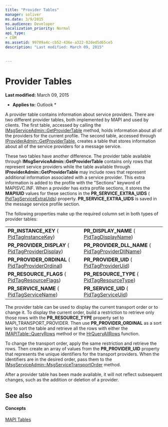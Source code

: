 ```yaml
---
title: "Provider Tables"
manager: soliver
ms.date: 3/9/2015
ms.audience: Developer
localization_priority: Normal
api_type:
- COM
ms.assetid: 99709a4c-cb52-436e-a322-02ded5d65ce5
description: "Last modified: March 09, 2015"
 
 
---
```


# Provider Tables

 **Last modified:** March 09, 2015 
  
 * **Applies to:** Outlook * 
  
A provider table contains information about service providers. There are two different provider tables, both implemented by MAPI and used by clients. The first table, accessed by calling the [IMsgServiceAdmin::GetProviderTable](imsgserviceadmin-getprovidertable.md) method, holds information about all of the providers for the current profile. The second table, accessed through [IProviderAdmin::GetProviderTable](iprovideradmin-getprovidertable.md), creates a table that stores information about all of the service providers for a message service.
  
These two tables have another difference. The provider table available through **IMsgServiceAdmin::GetProviderTable** contains only rows that represent service providers while the table available through **IProviderAdmin::GetProviderTable** may include rows that represent additional information associated with a service provider. This extra information is added to the profile with the "Sections" keyword of MAPISVC.INF. When a provider has extra profile sections, it stores the **MAPIUID** values for these sections in the **PR_SERVICE_EXTRA_UIDS** ( [PidTagServiceExtraUids](pidtagserviceextrauids-canonical-property.md)) property. **PR_SERVICE_EXTRA_UIDS** is saved in the message service profile section. 
  
The following properties make up the required column set in both types of provider tables:
  
|||
|:-----|:-----|
|**PR_INSTANCE_KEY** ( [PidTagInstanceKey](pidtaginstancekey-canonical-property.md))  <br/> |**PR_DISPLAY_NAME** ( [PidTagDisplayName](pidtagdisplayname-canonical-property.md))  <br/> |
|**PR_PROVIDER_DISPLAY** ( [PidTagProviderDisplay](pidtagproviderdisplay-canonical-property.md))  <br/> |**PR_PROVIDER_DLL_NAME** ( [PidTagProviderDllName](pidtagproviderdllname-canonical-property.md))  <br/> |
|**PR_PROVIDER_ORDINAL** ( [PidTagProviderOrdinal](pidtagproviderordinal-canonical-property.md))  <br/> |**PR_PROVIDER_UID** ( [PidTagProviderUid](pidtagprovideruid-canonical-property.md))  <br/> |
|**PR_RESOURCE_FLAGS** ( [PidTagResourceFlags](pidtagresourceflags-canonical-property.md))  <br/> |**PR_RESOURCE_TYPE** ( [PidTagResourceType](pidtagresourcetype-canonical-property.md))  <br/> |
|**PR_SERVICE_NAME** ( [PidTagServiceName](pidtagservicename-canonical-property.md))  <br/> |**PR_SERVICE_UID** ( [PidTagServiceUid](pidtagserviceuid-canonical-property.md))  <br/> |
   
The provider table can be used to display the current transport order or to change it. To display the current order, build a restriction to retrieve only those rows with the **PR_RESOURCE_TYPE** property set to MAPI_TRANSPORT_PROVIDER. Then use **PR_PROVIDER_ORDINAL** as a sort key to sort the table and retrieve all the rows with either the [IMAPITable::QueryRows](imapitable-queryrows.md) method or the [HrQueryAllRows](hrqueryallrows.md) function. 
  
To change the transport order, apply the same restriction and retrieve the rows. Then create an array of values from the **PR_PROVIDER_UID** property that represents the unique identifiers for the transport providers. When the identifiers are in the desired order, pass them to the [IMsgServiceAdmin::MsgServiceTransportOrder](imsgserviceadmin-msgservicetransportorder.md) method. 
  
After a provider table has been made available, it will not reflect subsequent changes, such as the addition or deletion of a provider.
  
## See also

#### Concepts

[MAPI Tables](mapi-tables.md)

